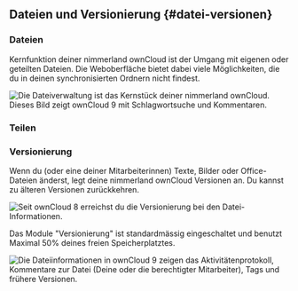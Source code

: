 ## Dateien und Versionierung {#datei-versionen}

### Dateien
Kernfunktion deiner nimmerland ownCloud ist der Umgang mit eigenen oder geteilten Dateien. Die Weboberfläche bietet dabei viele Möglichkeiten, die du in deinen synchronisierten Ordnern nicht findest.

![Die Dateiverwaltung ist das Kernstück deiner nimmerland ownCloud. Dieses Bild zeigt ownCloud 9 mit Schlagwortsuche und Kommentaren.](https://lehre.nimmerland.de/index.php/s/ekGOqs8cLEPRcEx/download)

### Teilen

### Versionierung

Wenn du (oder eine deiner Mitarbeiterinnen) Texte, Bilder oder Office-Dateien änderst, legt deine nimmerland ownCloud Versionen an. Du kannst zu älteren Versionen zurückkehren.

![Seit ownCloud 8 erreichst du die Versionierung bei den Datei-Informationen.](https://lehre.nimmerland.de/index.php/s/pfdhCSvb8WqPVr8/download)

Das Module "Versionierung" ist standardmässig eingeschaltet und benutzt Maximal 50% deines freien Speicherplatztes.

![Die Dateiinformationen in ownCloud 9 zeigen das Aktivitätenprotokoll, Kommentare zur Datei (Deine oder die berechtigter Mitarbeiter), Tags und frühere Versionen.](https://lehre.nimmerland.de/index.php/s/1LkqVPORWC5F48M/download)

